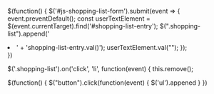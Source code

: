 $(function() {
  $('#js-shopping-list-form').submit(event => {
    event.preventDefault();
    const userTextElement = $(event.currentTarget).find('#shopping-list-entry');
    $(".shopping-list").append('<li>' + 'shopping-list-entry.val()');
    userTextElement.val("");
  });  
})
  
  $('.shopping-list').on('click', 'li', function(event) {
    this.remove();


$(function() {
  $("button").click(function(event) {
  $('ul').appened
  }
})
